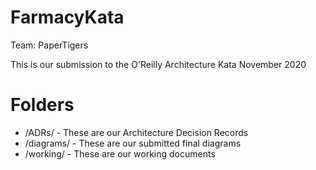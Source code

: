 # FarmacyKata

Team: PaperTigers

This is our submission to the O'Reilly Architecture Kata November 2020 

# Folders

* /ADRs/ - These are our Architecture Decision Records 
* /diagrams/ - These are our submitted final diagrams
* /working/ - These are our working documents
